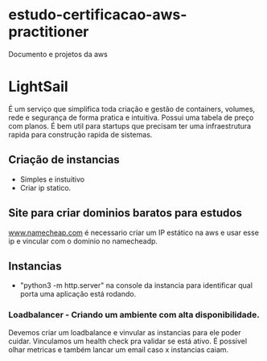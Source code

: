 # estudo-certificacao-aws-practitioner
Documento e projetos da aws

# LightSail
É um serviço que simplifica toda criação e gestão de containers, volumes, rede e segurança de forma pratica e intuitiva. Possui uma tabela de preço com planos.
É bem util para startups que precisam ter uma infraestrutura rapida para construção rapida de sistemas.

## Criação de instancias
 - Simples e instuitivo
 - Criar ip statico.

## Site para criar dominios baratos para estudos
www.namecheap.com
é necessario criar um IP estático na aws e usar esse ip e vincular com o dominio no namecheadp.

## Instancias
- "python3 -m http.server" na console da instancia para identificar qual porta uma aplicação está rodando.

### Loadbalancer - Criando um ambiente com alta disponibilidade.
Devemos criar um loadbalance e vinvular as instancias para ele poder cuidar.
Vinculamos um health check pra validar se está ativo.
É possivel olhar metricas e também lancar um email caso x instancias caiam.

